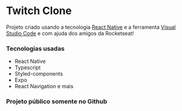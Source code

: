 # Twitch Clone

Projeto criado usando a tecnologia [React Native](https://reactnative.dev/) e a ferramenta [Visual Studio Code](https://code.visualstudio.com/) e com ajuda dos amigos da Rocketseat!

### Tecnologias usadas

- React Native
- Typescript
- Styled-components
- Expo
- React Navigation e mais

### Projeto público somente no Github